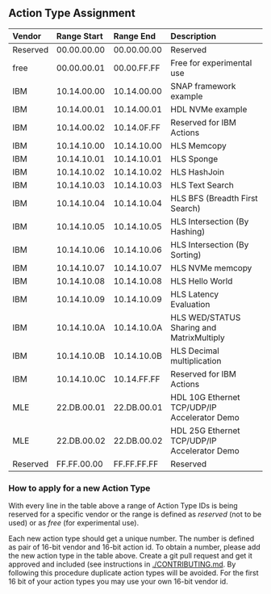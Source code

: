 ## Action Type Assignment
Vendor | Range Start | Range End | Description
:--- | :--- | :--- | :---
Reserved | 00.00.00.00 | 00.00.00.00 | Reserved
free | 00.00.00.01 | 00.00.FF.FF | Free for experimental use
IBM | 10.14.00.00 | 10.14.00.00 | SNAP framework example
IBM | 10.14.00.01 | 10.14.00.01 | HDL NVMe example
IBM | 10.14.00.02 | 10.14.0F.FF | Reserved for IBM Actions
IBM | 10.14.10.00 | 10.14.10.00 | HLS Memcopy
IBM | 10.14.10.01 | 10.14.10.01 | HLS Sponge
IBM | 10.14.10.02 | 10.14.10.02 | HLS HashJoin
IBM | 10.14.10.03 | 10.14.10.03 | HLS Text Search
IBM | 10.14.10.04 | 10.14.10.04 | HLS BFS (Breadth First Search)
IBM | 10.14.10.05 | 10.14.10.05 | HLS Intersection (By Hashing)
IBM | 10.14.10.06 | 10.14.10.06 | HLS Intersection (By Sorting)
IBM | 10.14.10.07 | 10.14.10.07 | HLS NVMe memcopy
IBM | 10.14.10.08 | 10.14.10.08 | HLS Hello World
IBM | 10.14.10.09 | 10.14.10.09 | HLS Latency Evaluation
IBM | 10.14.10.0A | 10.14.10.0A | HLS WED/STATUS Sharing and MatrixMultiply
IBM | 10.14.10.0B | 10.14.10.0B | HLS Decimal multiplication
IBM | 10.14.10.0C | 10.14.FF.FF | Reserved for IBM Actions
MLE | 22.DB.00.01 | 22.DB.00.01 | HDL 10G Ethernet TCP/UDP/IP Accelerator Demo
MLE | 22.DB.00.02 | 22.DB.00.02 | HDL 25G Ethernet TCP/UDP/IP Accelerator Demo
Reserved | FF.FF.00.00 | FF.FF.FF.FF | Reserved

### How to apply for a new Action Type

With every line in the table above a range of Action Type IDs is
being reserved for a specific vendor or the range is defined as
*reserved* (not to be used) or as *free* (for experimental use).

Each new action type should get a unique number.
The number is defined as pair of 16-bit vendor and 16-bit action id.
To obtain a number, please add the new action type in the table above.
Create a git pull request and get it approved and included
(see instructions in [./CONTRIBUTING.md](./CONTRIBUTING.md).
By following this procedure duplicate action types will be avoided.
For the first 16 bit of your action types you may use your own 16-bit
vendor id.
